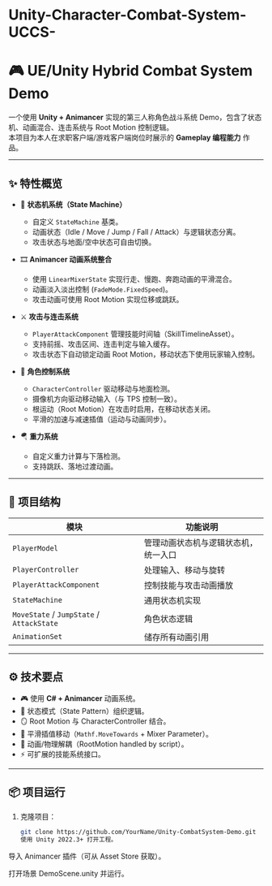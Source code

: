 # Unity-Character-Combat-System-UCCS-

# 🎮 UE/Unity Hybrid Combat System Demo

一个使用 **Unity + Animancer** 实现的第三人称角色战斗系统 Demo，包含了状态机、动画混合、连击系统与 Root Motion 控制逻辑。  
本项目为本人在求职客户端/游戏客户端岗位时展示的 **Gameplay 编程能力** 作品。

---

## ✨ 特性概览

- 🧩 **状态机系统（State Machine）**
  - 自定义 `StateMachine` 基类。
  - 动画状态（Idle / Move / Jump / Fall / Attack）与逻辑状态分离。
  - 攻击状态与地面/空中状态可自由切换。

- 🎞️ **Animancer 动画系统整合**
  - 使用 `LinearMixerState` 实现行走、慢跑、奔跑动画的平滑混合。
  - 动画淡入淡出控制 (`FadeMode.FixedSpeed`)。
  - 攻击动画可使用 Root Motion 实现位移或跳跃。

- ⚔️ **攻击与连击系统**
  - `PlayerAttackComponent` 管理技能时间轴（SkillTimelineAsset）。
  - 支持前摇、攻击区间、连击判定与输入缓存。
  - 攻击状态下自动锁定动画 Root Motion，移动状态下使用玩家输入控制。

- 🧍 **角色控制系统**
  - `CharacterController` 驱动移动与地面检测。
  - 摄像机方向驱动移动输入（与 TPS 控制一致）。
  - 根运动（Root Motion）在攻击时启用，在移动状态关闭。
  - 平滑的加速与减速插值（运动与动画同步）。

- 🪂 **重力系统**
  - 自定义重力计算与下落检测。
  - 支持跳跃、落地过渡动画。

---

## 🧱 项目结构

| 模块                                      | 功能说明                             |
| ----------------------------------------- | ------------------------------------ |
| `PlayerModel`                             | 管理动画状态机与逻辑状态机，统一入口 |
| `PlayerController`                        | 处理输入、移动与旋转                 |
| `PlayerAttackComponent`                   | 控制技能与攻击动画播放               |
| `StateMachine`                            | 通用状态机实现                       |
| `MoveState` / `JumpState` / `AttackState` | 角色状态逻辑                         |
| `AnimationSet`                            | 储存所有动画引用                     |

---

## ⚙️ 技术要点

- 🎮 使用 **C# + Animancer** 动画系统。
- 🧠 状态模式（State Pattern）组织逻辑。
- 🪞 Root Motion 与 CharacterController 结合。
- 🔁 平滑插值移动（`Mathf.MoveTowards` + Mixer Parameter）。
- 🧍 动画/物理解耦（RootMotion handled by script）。
- ⚡ 可扩展的技能系统接口。

---

## 📦 项目运行

1. 克隆项目：
   ```bash
   git clone https://github.com/YourName/Unity-CombatSystem-Demo.git
   使用 Unity 2022.3+ 打开工程。

导入 Animancer 插件（可从 Asset Store 获取）。

打开场景 DemoScene.unity 并运行。